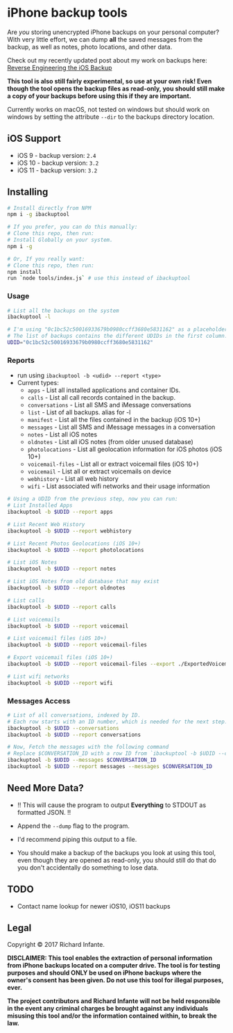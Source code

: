 # iPhone backup tools
Are _you_ storing unencrypted iPhone backups on your personal computer? With very little effort, we can dump **all** the saved messages from the backup, as well as notes, photo locations, and other data. 

Check out my recently updated post about my work on backups here: [Reverse Engineering the iOS Backup](/2017/3/16/reverse-engineering-the-ios-backup)

**This tool is also still fairly experimental, so use at your own risk! Even though the tool opens the backup files as read-only, you should still make a copy of your backups before using this if they are important.**

Currently works on macOS, not tested on windows but should work on windows by setting the attribute `--dir` to the backups directory location.

## iOS Support
- iOS 9 - backup version: `2.4`
- iOS 10 - backup version: `3.2`
- iOS 11 - backup version: `3.2`

## Installing

```bash
# Install directly from NPM
npm i -g ibackuptool

# If you prefer, you can do this manually:
# Clone this repo, then run:
# Install Globally on your system.
npm i -g 

# Or, If you really want:
# Clone this repo, then run: 
npm install
run `node tools/index.js` # use this instead of ibackuptool
```

### Usage
```bash
# List all the backups on the system
ibackuptool -l 

# I'm using "0c1bc52c50016933679b0980ccff3680e5831162" as a placeholder.
# The list of backups contains the different UDIDs in the first column.
UDID="0c1bc52c50016933679b0980ccff3680e5831162"
```

### Reports
- run using `ibackuptool -b <udid> --report <type>`
- Current types:
    - `apps` - List all installed applications and container IDs.
    - `calls` - List all call records contained in the backup.
    - `conversations` - List all SMS and iMessage conversations
    - `list` - List of all backups. alias for -l
    - `manifest` - List all the files contained in the backup (iOS 10+)
    - `messages` - List all SMS and iMessage messages in a conversation
    - `notes` - List all iOS notes
    - `oldnotes` - List all iOS notes (from older unused database)
    - `photolocations` - List all geolocation information for iOS photos (iOS 10+)
    - `voicemail-files` - List all or extract voicemail files (iOS 10+)
    - `voicemail` - List all or extract voicemails on device
    - `webhistory` - List all web history
    - `wifi` - List associated wifi networks and their usage information

```bash
# Using a UDID from the previous step, now you can run:
# List Installed Apps
ibackuptool -b $UDID --report apps

# List Recent Web History
ibackuptool -b $UDID --report webhistory

# List Recent Photos Geolocations (iOS 10+)
ibackuptool -b $UDID --report photolocations

# List iOS Notes
ibackuptool -b $UDID --report notes

# List iOS Notes from old database that may exist
ibackuptool -b $UDID --report oldnotes

# List calls
ibackuptool -b $UDID --report calls

# List voicemails 
ibackuptool -b $UDID --report voicemail

# List voicemail files (iOS 10+)
ibackuptool -b $UDID --report voicemail-files

# Export voicemail files (iOS 10+)
ibackuptool -b $UDID --report voicemail-files --export ./ExportedVoicemails

# List wifi networks 
ibackuptool -b $UDID --report wifi
```

### Messages Access

```bash
# List of all conversations, indexed by ID.
# Each row starts with an ID number, which is needed for the next step.
ibackuptool -b $UDID --conversations
ibackuptool -b $UDID --report conversations

# Now, Fetch the messages with the following command
# Replace $CONVERSATION_ID with a row ID from `ibackuptool -b $UDID --conversations`
ibackuptool -b $UDID --messages $CONVERSATION_ID
ibackuptool -b $UDID --report messages --messages $CONVERSATION_ID
```

## Need More Data?
- !! This will cause the program to output **Everything** to STDOUT as formatted JSON. !!
- Append the `--dump` flag to the program.
- I'd recommend piping this output to a file.

- You should make a backup of the backups you look at using this tool, even though they are opened as read-only, you should still do that do you don't accidentally do something to lose data.

## TODO
- Contact name lookup for newer iOS10, iOS11 backups

## Legal

Copyright &copy; 2017 Richard Infante.

**DISCLAIMER: This tool enables the extraction of personal information from iPhone backups located on a computer drive. The tool is for testing purposes and should ONLY be used on iPhone backups where the owner's consent has been given. Do not use this tool for illegal purposes, ever.**

**The project contributors and Richard Infante will not be held responsible in the event any criminal charges be brought against any individuals misusing this tool and/or the information contained within, to break the law.**



